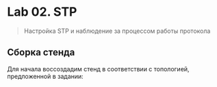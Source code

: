 # Lab 02. STP

> Настройка STP и наблюдение за процессом работы протокола

## Сборка стенда

Для начала воссоздадим стенд в соответствии с топологией,
предложенной в задании:


